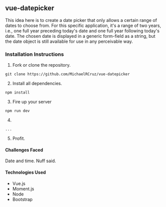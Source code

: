 ## vue-datepicker

This idea here is to create a date picker that only allows a certain range of dates to choose from. For this specific application, it's a range of two years, i.e., one full year preceding today's date and one full year following today's date. The chosen date is displayed in a generic form-field as a string, but the date object is still available for use in any perceivable way.

### Installation Instructions

1. Fork or clone the repository.
```
git clone https://github.com/MichaelRCruz/vue-datepicker
```

2. Install all dependencies.
```
npm install
```

3. Fire up your server
```
npm run dev
```

4.
```
...
```

5. Profit.

#### Challenges Faced

Date and time. Nuff said.

#### Technologies Used

* Vue.js
* Moment.js
* Node
* Bootstrap
